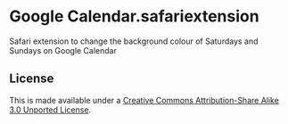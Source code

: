Google Calendar.safariextension
===============================

Safari extension to change the background colour of Saturdays and Sundays on Google Calendar

## License
This is made available under a [Creative Commons Attribution-Share Alike 3.0 Unported License](http://creativecommons.org/licenses/by-sa/3.0).